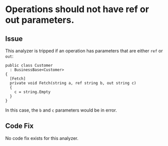 # Operations should not have ref or out parameters.

## Issue
This analyzer is tripped if an operation has parameters that are either `ref` or `out`:

```
public class Customer
  : BusinessBase<Customer>
{
  [Fetch]
  private void Fetch(string a, ref string b, out string c)
  {
    c = string.Empty
  }
}
```

In this case, the `b` and `c` parameters would be in error.

## Code Fix

No code fix exists for this analyzer.